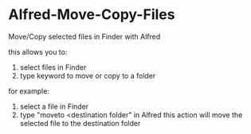 # Alfred-Move-Copy-Files
Move/Copy selected files in Finder with Alfred 

this allows you to:
1. select files in Finder
2. type keyword to move or copy to a folder

for example:
1. select a file in Finder
2. type "moveto <destination folder" in Alfred
this action will move the selected file to the destination folder
